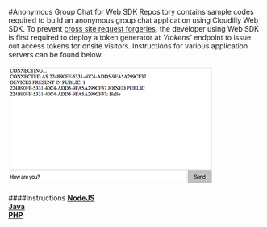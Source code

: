 #Anonymous Group Chat for Web SDK
Repository contains sample codes required to build an anonymous group chat application using Cloudilly Web SDK. To prevent [cross site request forgeries](https://en.wikipedia.org/wiki/Cross-site_request_forgery), the developer using Web SDK is first required to deploy a token generator at _'/tokens'_ endpoint to issue out access tokens for onsite visitors. Instructions for various application servers can be found below.

![Anonymous](https://github.com/cloudilly/images/blob/master/web_anonymous.png)

####Instructions
**[NodeJS](../../wiki/NodeJS)**<br>
**[Java](../../wiki/Java)**<br>
**[PHP](../../wiki/PHP)**<br>
